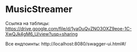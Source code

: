 # MusicStreamer

Ссылка на таблицы: https://drive.google.com/file/d/1yaOuQyZNO3OXZ9eoe-1C-XwQJk4gM6_U/view?usp=sharing

Все ендпоинты:
http://localhost:8080/swagger-ui.html#/
